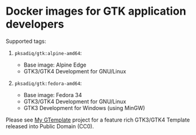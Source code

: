 # Docker images for GTK application developers


Supported tags:

1. `pksadiq/gtk:alpine-amd64`:
   * Base image: Alpine Edge
   * GTK3/GTK4 Development for GNU/Linux

1. `pksadiq/gtk:fedora-amd64`:
   * Base image: Fedora 34
   * GTK3/GTK4 Development for GNU/Linux
   * GTK3 Development for Windows (using MinGW)
  

Please see [My GTemplate][my-gtemplate] project for a feature rich
GTK3/GTK4 Template released into Public Domain (CC0).

[my-gtemplate]: https://www.sadiqpk.org/projects/my-gtemplate.html
